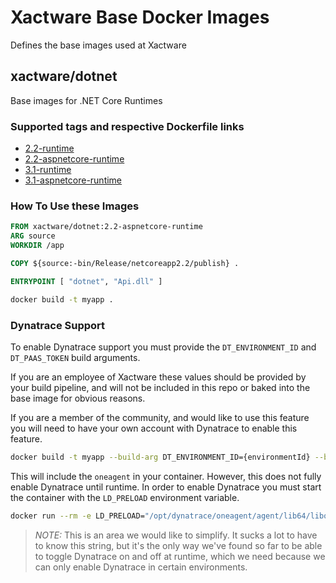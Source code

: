 # Xactware Base Docker Images

Defines the base images used at Xactware

## xactware/dotnet

Base images for .NET Core Runtimes

### Supported tags and respective Dockerfile links

* [2.2-runtime](https://github.com/Xactware/base-images/blob/master/dotnet/core/runtime/2.2/Dockerfile)
* [2.2-aspnetcore-runtime](https://github.com/Xactware/base-images/blob/master/dotnet/core/aspnet/2.2/Dockerfile)
* [3.1-runtime](https://github.com/Xactware/base-images/blob/master/dotnet/core/runtime/3.1/Dockerfile)
* [3.1-aspnetcore-runtime](https://github.com/Xactware/base-images/blob/master/dotnet/core/aspnet/3.1/Dockerfile)

### How To Use these Images

```Dockerfile
FROM xactware/dotnet:2.2-aspnetcore-runtime
ARG source
WORKDIR /app

COPY ${source:-bin/Release/netcoreapp2.2/publish} .

ENTRYPOINT [ "dotnet", "Api.dll" ]
```

```bash
docker build -t myapp .
```

### Dynatrace Support

To enable Dynatrace support you must provide the `DT_ENVIRONMENT_ID` and `DT_PAAS_TOKEN` build arguments.

If you are an employee of Xactware these values should be provided by your build pipeline, and will not be included in this repo or baked into the base image for obvious reasons.

If you are a member of the community, and would like to use this feature you will need to have your own account with Dynatrace to enable this feature.

```bash
docker build -t myapp --build-arg DT_ENVIRONMENT_ID={environmentId} --build-arg DT_PAAS_TOKEN={token} .
```

This will include the `oneagent` in your container. However, this does not fully enable Dynatrace until runtime. In order to enable Dynatrace you must start the container with the `LD_PRELOAD` environment variable.

```bash
docker run --rm -e LD_PRELOAD="/opt/dynatrace/oneagent/agent/lib64/liboneagentproc.so" myapp
```

> *NOTE:* This is an area we would like to simplify. It sucks a lot to have to know this string, but it's the only way we've found so far to be able to toggle Dynatrace on and off at runtime, which we need because we can only enable Dynatrace in certain environments.
